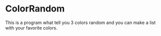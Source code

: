 # ColorRandom
 This is a program what tell you 3 colors random and you can make a list with your favorite colors.
